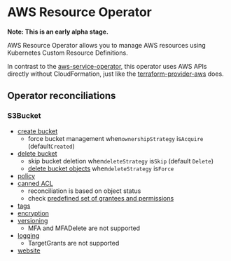 # AWS Resource Operator

**Note: This is an early alpha stage.**

AWS Resource Operator allows you to manage AWS resources using Kubernetes Custom Resource Definitions.

In contrast to the [aws-service-operator](https://github.com/awslabs/aws-service-operator), this operator uses AWS APIs directly without CloudFormation, just like the [terraform-provider-aws](https://github.com/terraform-providers/terraform-provider-aws) does.


## Operator reconciliations

### S3Bucket

- [create bucket](https://docs.aws.amazon.com/cli/latest/reference/s3api/create-bucket.html)
    * force bucket management when`ownershipStrategy` is`Acquire` (default`Created`)
- [delete bucket](https://docs.aws.amazon.com/cli/latest/reference/s3api/delete-bucket.html)
    * skip bucket deletion when`deleteStrategy` is`Skip` (default `Delete`)
    * [delete bucket objects](https://docs.aws.amazon.com/cli/latest/reference/s3api/delete-objects.html) when`deleteStrategy` is`Force`
- [policy](https://docs.aws.amazon.com/cli/latest/reference/s3api/put-bucket-policy.html)
- [canned ACL](https://docs.aws.amazon.com/cli/latest/reference/s3api/put-bucket-acl.html)
    * reconciliation is based on object status
    * check [predefined set of grantees and permissions](https://docs.aws.amazon.com/AmazonS3/latest/dev/acl-overview.html#canned-acl)
- [tags](https://docs.aws.amazon.com/cli/latest/reference/s3api/put-bucket-tagging.html)
- [encryption](https://docs.aws.amazon.com/cli/latest/reference/s3api/put-bucket-encryption.html)
- [versioning](https://docs.aws.amazon.com/cli/latest/reference/s3api/put-bucket-versioning.html)
    * MFA and MFADelete are not supported
- [logging](https://docs.aws.amazon.com/cli/latest/reference/s3api/put-bucket-logging.html)
    * TargetGrants are not supported
- [website](https://docs.aws.amazon.com/cli/latest/reference/s3api/put-bucket-website.html)
